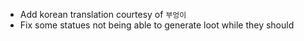 * Add korean translation courtesy of `부엉이`
* Fix some statues not being able to generate loot while they should